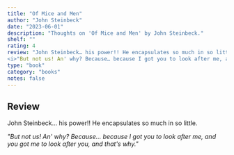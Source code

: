 ```yaml
---
title: "Of Mice and Men"
author: "John Steinbeck"
date: "2023-06-01"
description: "Thoughts on 'Of Mice and Men' by John Steinbeck."
shelf: ""
rating: 4
review: "John Steinbeck… his power!! He encapsulates so much in so little.<br/><br/>
<i>"But not us! An' why? Because… because I got you to look after me, and you got me to look after you, and that's why."</i>"
type: "book"
category: "books"
notes: false
---
```


## Review

John Steinbeck… his power!! He encapsulates so much in so little.

_"But not us! An' why? Because… because I got you to look after me, and you got me to look after you, and that's why."_
